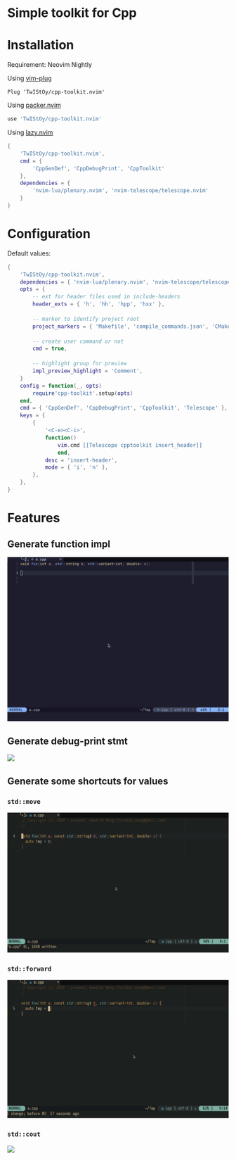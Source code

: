 # Simple toolkit for Cpp

# Installation

Requirement: Neovim Nightly

Using [vim-plug](https://github.com/junegunn/vim-plug)

```vimscript
Plug 'TwIStOy/cpp-toolkit.nvim'
```

Using [packer.nvim](https://github.com/wbthomason/packer.nvim)

```lua
use 'TwIStOy/cpp-toolkit.nvim'
```

Using [lazy.nvim](https://github.com/folke/lazy.nvim)

```lua
{
    'TwIStOy/cpp-toolkit.nvim',
    cmd = {
        'CppGenDef', 'CppDebugPrint', 'CppToolkit'
    },
    dependencies = {
        'nvim-lua/plenary.nvim', 'nvim-telescope/telescope.nvim'
    }
}
```

# Configuration

Default values:

```lua
{
    'TwIStOy/cpp-toolkit.nvim',
    dependencies = { 'nvim-lua/plenary.nvim', 'nvim-telescope/telescope.nvim' },
    opts = {
        -- ext for header files used in include-headers
        header_exts = { 'h', 'hh', 'hpp', 'hxx' },

        -- marker to identify project root
        project_markers = { 'Makefile', 'compile_commands.json', 'CMakeLists.txt' },

        -- create user command or not
        cmd = true,

        -- highlight group for preview
        impl_preview_highlight = 'Comment',
    }
    config = function(_, opts)
        require'cpp-toolkit'.setup(opts)
    end,
    cmd = { 'CppGenDef', 'CppDebugPrint', 'CppToolkit', 'Telescope' },
    keys = {
        {
            '<C-e><C-i>',
            function()
                vim.cmd [[Telescope cpptoolkit insert_header]]
                end,
            desc = 'insert-header',
            mode = { 'i', 'n' },
        },
    },
}
```

# Features

## Generate function impl
![](https://raw.githubusercontent.com/TwIStOy/cpp-toolkit.nvim/master/screenshots/screen_gen_cpp_impl.gif)

## Generate debug-print stmt
![](https://raw.githubusercontent.com/TwIStOy/cpp-toolkit.nvim/master/screenshots/screen_debug_print.gif)

## Generate some shortcuts for values

### `std::move`
![](https://raw.githubusercontent.com/TwIStOy/cpp-toolkit.nvim/master/screenshots/screen_shortcut_move_value.gif)

### `std::forward`
![](https://raw.githubusercontent.com/TwIStOy/cpp-toolkit.nvim/master/screenshots/screen_shortcut_forward_value.gif)

### `std::cout`
![](https://raw.githubusercontent.com/TwIStOy/cpp-toolkit.nvim/master/screenshots/screen_shortcut_stdcout_values.gif)

